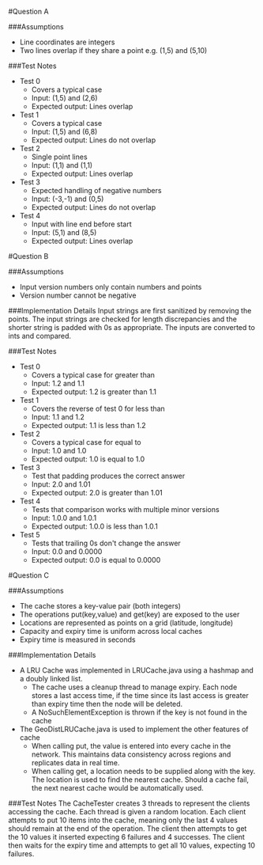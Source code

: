 #Question A

###Assumptions
* Line coordinates are integers
* Two lines overlap if they share a point e.g. (1,5) and (5,10)

###Test Notes
* Test 0
  * Covers a typical case
  * Input: (1,5) and (2,6)
  * Expected output: Lines overlap
* Test 1
  * Covers a typical case
  * Input: (1,5) and (6,8)
  * Expected output: Lines do not overlap
* Test 2
  * Single point lines
  * Input: (1,1) and (1,1)
  * Expected output: Lines overlap
* Test 3
  * Expected handling of negative numbers
  * Input: (-3,-1) and (0,5)
  * Expected output: Lines do not overlap
* Test 4
  * Input with line end before start 
  * Input: (5,1) and (8,5)
  * Expected output: Lines overlap

#Question B

###Assumptions
* Input version numbers only contain numbers and points
* Version number cannot be negative

###Implementation Details
Input strings are first sanitized by removing the points. 
The input strings are checked for length discrepancies 
and the shorter string is padded with 0s as appropriate.
The inputs are converted to ints and compared. 

###Test Notes
* Test 0
  * Covers a typical case for greater than
  * Input: 1.2 and 1.1
  * Expected output: 1.2 is greater than 1.1
* Test 1
  * Covers the reverse of test 0 for less than
  * Input: 1.1 and 1.2
  * Expected output: 1.1 is less than 1.2
* Test 2
  * Covers a typical case for equal to
  * Input: 1.0 and 1.0
  * Expected output: 1.0 is equal to 1.0
* Test 3
  * Test that padding produces the correct answer
  * Input: 2.0 and 1.01
  * Expected output: 2.0 is greater than 1.01
* Test 4
  * Tests that comparison works with multiple minor versions 
  * Input: 1.0.0 and 1.0.1
  * Expected output: 1.0.0 is less than 1.0.1
* Test 5
  * Tests that trailing 0s don't change the answer
  * Input: 0.0 and 0.0000
  * Expected output: 0.0 is equal to 0.0000
  
#Question C

###Assumptions
* The cache stores a key-value pair (both integers)
* The operations put(key,value) and get(key) are exposed to the user
* Locations are represented as points on a grid (latitude, longitude)
* Capacity and expiry time is uniform across local caches
* Expiry time is measured in seconds

###Implementation Details
* A LRU Cache was implemented in LRUCache.java using a hashmap and a doubly linked list.
  * The cache uses a cleanup thread to manage expiry. Each node stores a last access time,
  if the time since its last access is greater than expiry time then the node will be deleted.
  * A NoSuchElementException is thrown if the key is not found in the cache
* The GeoDistLRUCache.java is used to implement the other features of cache
  * When calling put, the value is entered into every cache in the network. This maintains data 
  consistency across regions and replicates data in real time.
  * When calling get, a location needs to be supplied along with the key. The location is used to find
  the nearest cache. Should a cache fail, the next nearest cache would be automatically used. 

###Test Notes
The CacheTester creates 3 threads to represent the clients accessing the cache. Each thread is given
a random location. Each client attempts to put 10 items into the cache, meaning only the last 4 values
should remain at the end of the operation. The client then attempts to get the 10 values it inserted 
expecting 6 failures and 4 successes. The client then waits for the expiry time and attempts to get 
all 10 values, expecting 10 failures. 